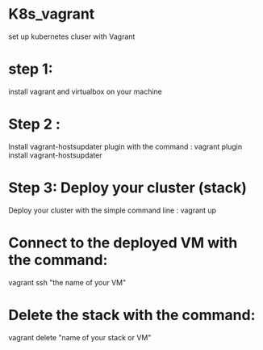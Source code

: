 # K8s_vagrant
set up kubernetes cluser with Vagrant 

# step 1:
install vagrant and virtualbox on your machine 

# Step 2 :

Install vagrant-hostsupdater plugin with the command :
vagrant plugin install vagrant-hostsupdater

# Step 3: Deploy your cluster (stack) 

Deploy your cluster with the simple command line : vagrant up

# Connect to the deployed VM with the command:  

vagrant ssh "the name of your VM"

# Delete the stack with the command: 
  
vagrant delete "name of your stack or VM"
  
